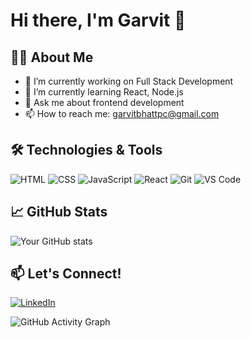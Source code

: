 # Hi there, I'm Garvit 👋

## 👨‍💻 About Me
- 🔭 I’m currently working on Full Stack Development
- 🌱 I’m currently learning React, Node.js
- 💬 Ask me about frontend development
- 📫 How to reach me: garvitbhattpc@gmail.com

## 🛠️ Technologies & Tools
![HTML](https://img.shields.io/badge/-HTML5-E34F26?style=flat&logo=html5&logoColor=white)
![CSS](https://img.shields.io/badge/-CSS3-1572B6?style=flat&logo=css3)
![JavaScript](https://img.shields.io/badge/-JavaScript-F7DF1E?style=flat&logo=javascript&logoColor=black)
![React](https://img.shields.io/badge/-React-20232A?style=flat&logo=react)
![Git](https://img.shields.io/badge/-Git-F05032?style=flat&logo=git)
![VS Code](https://img.shields.io/badge/-VS%20Code-007ACC?style=flat&logo=visual-studio-code)

## 📈 GitHub Stats
![Your GitHub stats](https://github-readme-stats.vercel.app/api?username=garvit-bhattt&show_icons=true&theme=radical)

## 📫 Let's Connect!
[![LinkedIn](https://img.shields.io/badge/-LinkedIn-blue?style=flat&logo=linkedin)](https://www.linkedin.com/in/garvit-bhatt-linked/)

![GitHub Activity Graph](https://github-readme-activity-graph.cyclic.app/graph?username=garvit-bhattt&theme=github-compact)


<!--
**garvit-bhattt/garvit-bhattt** is a ✨ _special_ ✨ repository because its `README.md` (this file) appears on your GitHub profile.

Here are some ideas to get you started:

- 🔭 I’m currently working on ...
- 🌱 I’m currently learning ...
- 👯 I’m looking to collaborate on ...
- 🤔 I’m looking for help with ...
- 💬 Ask me about ...
- 📫 How to reach me: ...
- 😄 Pronouns: ...
- ⚡ Fun fact: ...
-->
